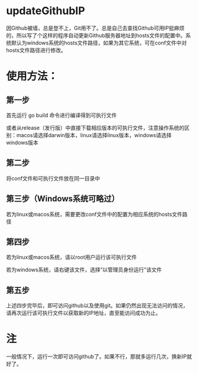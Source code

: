 # updateGithubIP
因Github被墙，总是登不上，Git用不了。总是自己去查找Github可用IP挺麻烦的，所以写了个这样的程序自动更新Github服务器地址到hosts文件的配置中。系统默认为windows系统的hosts文件路径，如果为其它系统，可在conf文件中对hosts文件路径进行修改。

# 使用方法：
## 第一步
首先运行 go build 命令进行编译得到可执行文件

或者从release（发行版）中直接下载相应版本的可执行文件，注意操作系统的区别：macos请选择darwin版本，linux请选择linux版本，windows请选择windows版本
## 第二步
将conf文件和可执行文件放在同一目录中
## 第三步（Windows系统可略过）
若为linux或macos系统，需要更改conf文件中的配置为相应系统的hosts文件路径
## 第四步
若为linux或macos系统，请以root用户运行该可执行文件

若为windows系统，请右键该文件，选择“以管理员身份运行”该文件
## 第五步
上述四步完毕后，即可访问github以及使用git。如果仍然出现无法访问的情况，请再次运行该可执行文件以获取新的IP地址，直至能访问成功为止。

# 注
一般情况下，运行一次即可访问github了。如果不行，那就多运行几次，换新IP就好了。
